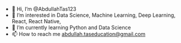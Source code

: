 - 👋 Hi, I’m @AbdullahTas123
- 👀 I’m interested in Data Science, Machine Learning, Deep Learning, React, React Native, 
- 🌱 I’m currently learning Python and Data Science
- 📫 How to reach me abdullah.taseducation@gmail.com

<!---
AbdullahTas123/AbdullahTas123 is a ✨ special ✨ repository because its `README.md` (this file) appears on your GitHub profile.
You can click the Preview link to take a look at your changes.
--->
